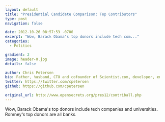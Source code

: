 ```yaml
---
layout: default
title: "Presidential Candidate Comparison: Top Contributors"
type: post
navigation: false

date: 2012-10-26 08:57:53 -0700
excerpt: "Wow, Barack Obama's top donors include tech com..."
categories:
  - Politics

gradient: 2
image: header-0.jpg
details: false

author: Chris Petersen
bio: Father, husband, CTO and cofounder of Scientist.com, developer, entrepreneur and technologist.
twitter: https://twitter.com/cpetersen
github: https://github.com/cpetersen

original_url: http://www.opensecrets.org/pres12/contriball.php
---
```



Wow, Barack Obama's top donors include tech companies and universities. Romney's top donors are all banks.
